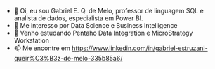 - 👋 Oi, eu sou Gabriel E. Q. de Melo, professor de linguagem SQL e analista de dados, especialista em Power BI.
- 👀 Me interesso por Data Science e Business Intelligence
- 🌱 Venho estudando Pentaho Data Integration e MicroStrategy Workstation
- 📫 Me encontre em https://www.linkedin.com/in/gabriel-estruzani-queir%C3%B3z-de-melo-335b85a6/

<!---
gabrielmelo5/gabrielmelo5 is a ✨ special ✨ repository because its `README.md` (this file) appears on your GitHub profile.
You can click the Preview link to take a look at your changes.
--->
